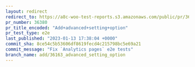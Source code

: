 ```yaml
---
layout: redirect
redirect_to: https://a8c-woo-test-reports.s3.amazonaws.com/public/pr/36380/e2e/index.html
pr_number: 36380
pr_title_encoded: "Add+advanced+setting+option"
pr_test_type: e2e
last_published: "2023-01-13 17:38:04 +0000"
commit_sha: 8ce54c5b53606df8619fecd4c215798bc5e69a21
commit_message: "Fix `Analytics pages` e2e tests"
branch_name: add/36163_advanced_setting_option
---
```

